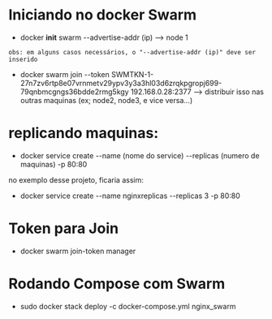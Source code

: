 # Iniciando no docker Swarm

* <p>docker <strong>init</strong> swarm --advertise-addr (ip) --> node 1</p>
`obs: em alguns casos necessários, o "--advertise-addr (ip)" deve ser inserido`

* <p>docker swarm join --token SWMTKN-1-27n7zv6rtp8e07vrnmetv29ypv3y3a3hl03d6zrqkpgropj699-79qnbmcgngs36bdde2rmg5kgy 192.168.0.28:2377 --> distribuir isso nas outras maquinas (ex; node2, node3, e vice versa...)</p>

# replicando maquinas: 

* docker service create --name (nome do service) --replicas (numero de maquinas) -p 80:80

no exemplo desse projeto, ficaria assim: 

* docker service create --name nginxreplicas --replicas 3 -p 80:80

# Token para Join

* docker swarm join-token manager

# Rodando Compose com Swarm

* sudo docker stack deploy -c docker-compose.yml nginx_swarm

